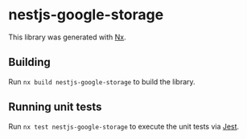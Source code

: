 # nestjs-google-storage

This library was generated with [Nx](https://nx.dev).

## Building

Run `nx build nestjs-google-storage` to build the library.

## Running unit tests

Run `nx test nestjs-google-storage` to execute the unit tests via [Jest](https://jestjs.io).
